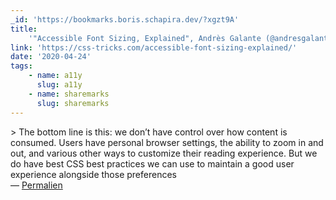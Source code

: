 ```yaml
---
_id: 'https://bookmarks.boris.schapira.dev/?xgzt9A'
title:
    '"Accessible Font Sizing, Explained", Andrès Galante (@andresgalante) #a11y'
link: 'https://css-tricks.com/accessible-font-sizing-explained/'
date: '2020-04-24'
tags:
    - name: a11y
      slug: a11y
    - name: sharemarks
      slug: sharemarks
---
```


&gt; The bottom line is this: we don’t have control over how content is
consumed. Users have personal browser settings, the ability to zoom in and out,
and various other ways to customize their reading experience. But we do have
best CSS best practices we can use to maintain a good user experience alongside
those preferences <br>&#8212;
<a href="https://bookmarks.boris.schapira.dev/?xgzt9A" title="Permalien">Permalien</a>
